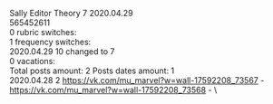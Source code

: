 Sally	Editor Theory 7 2020.04.29\
565452611\
0 rubric switches:\
1 frequency switches:\
2020.04.29 10 changed to 7 \
0 vacations:\
Total posts amount: 2	Posts dates amount: 1\
2020.04.28 2 https://vk.com/mu_marvel?w=wall-17592208_73567 - https://vk.com/mu_marvel?w=wall-17592208_73568 - \
